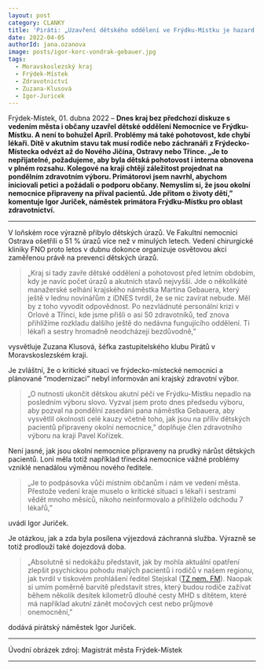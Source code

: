 ```yaml
---
layout: post
category: CLANKY
title: 'Piráti: „Uzavření dětského oddělení ve Frýdku-Místku je hazard se životy dětí! Náměstek Gebauer by měl rezignovat.”'		
date: 2022-04-05
authorId: jana.ozanova
image: posts/igor-korc-vondrak-gebauer.jpg
tags:					
  - Moravskoslezský kraj
  - Frýdek-Místek			
  - Zdravotnictví
  - Zuzana-Klusová		
  - Igor-Juricek
---
```


Frýdek-Místek, 01. dubna 2022 – **Dnes kraj bez předchozí diskuze s vedením města i občany uzavřel dětské oddělení Nemocnice ve Frýdku-Místku. A není to bohužel Apríl. Problémy má také pohotovost, kde chybí lékaři. Dítě v akutním stavu tak musí rodiče nebo záchranáři z Frýdecko-Místecka odvézt až do Nového Jičína, Ostravy nebo Třince. „Je to nepřijatelné, požadujeme, aby byla dětská pohotovost i interna obnovena v plném rozsahu. Kolegové na kraji chtějí záležitost projednat na pondělním zdravotním výboru. Primátorovi jsem navrhl, abychom iniciovali petici a požádali o podporu občany. Nemyslím si, že jsou okolní nemocnice připraveny na příval pacientů. Jde přitom o životy dětí,” komentuje Igor Juriček, náměstek primátora Frýdku-Místku pro oblast zdravotnictví.**

<hr />
V loňském roce výrazně přibylo dětských úrazů. Ve Fakultní nemocnici Ostrava ošetřili o 51 % úrazů více než v minulých letech. Vedení chirurgické kliniky FNO proto letos v dubnu dokonce organizuje osvětovou akci zaměřenou právě na prevenci dětských úrazů.

>„Kraj si tady zavře dětské oddělení a pohotovost před letním obdobím, kdy je navíc počet úrazů a akutních stavů nejvyšší. Jde o několikáté manažerské selhání krajského náměstka Martina Gebauera, který ještě v lednu novinářům z iDNES tvrdil, že se nic zavírat nebude. Měl by z toho vyvodit odpovědnost. Po nezvládnuté personální krizi v Orlové a Třinci, kde jsme přišli o asi 50 zdravotníků, teď znova přihlížíme rozkladu dalšího ještě do nedávna fungujícího oddělení. Ti lékaři a sestry hromadně neodcházejí bezdůvodně,”

vysvětluje Zuzana Klusová, šéfka zastupitelského klubu Pirátů v Moravskoslezském kraji.

Je zvláštní, že o kritické situaci ve frýdecko-místecké nemocnici a plánované “modernizaci” nebyl informován ani krajský zdravotní výbor.

>„O nutnosti ukončit dětskou akutní péči ve Frýdku-Místku nepadlo na posledním výboru slovo. Vyzval jsem proto dnes předsedu výboru, aby pozval na pondělní zasedání pana náměstka Gebauera, aby vysvětlil okolnosti celé kauzy včetně toho, jak jsou na příliv dětských pacientů připraveny okolní nemocnice,” doplňuje člen zdravotního výboru na kraji Pavel Kořízek.

Není jasné, jak  jsou okolní nemocnice připraveny na prudký nárůst dětských pacientů. Loni měla totiž například třinecká nemocnice vážné problémy vzniklé nenadálou výměnou nového ředitele.

>„Je to podpásovka vůči místním občanům i nám ve vedení města. Přestože vedení kraje muselo o kritické situaci s lékaři i sestrami vědět mnoho měsíců, nikoho neinformovalo a přihlíželo odchodu 7 lékařů,”

uvádí Igor Juriček.


Je otázkou, jak a zda byla posílena výjezdová záchranná služba. Výrazně se totiž prodlouží také dojezdová doba.

>„Absolutně si nedokážu představit, jak by mohla aktuální opatření zlepšit psychickou pohodu malých pacientů i rodičů v našem regionu, jak tvrdil v tiskovém prohlášení ředitel Stejskal ([TZ nem. FM](https://www.nemfm.cz/aktuality/nemocnice-ve-frydku-mistku-restrukturalizuje-a-zaroven-modernizuje-detske-oddeleni-2072cz "Tiskové prohlášení nemocnice Frýdek-Místek")). Naopak si umím poměrně barvitě představit stres, který budou rodiče zažívat během několik desítek kilometrů dlouhé cesty MHD s dítětem, které má například akutní zánět močových cest nebo průjmové onemocnění,”

dodává pirátský náměstek Igor Juriček.


---
Úvodní obrázek zdroj: Magistrát města Frýdek-Místek

- - -
